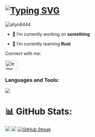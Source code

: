 <h1><a href="https://git.io/typing-svg"><img src="https://readme-typing-svg.demolab.com?font=Fira+Code&size=30&pause=1000&color=FFA726&width=450&height=60&lines=Hi+%F0%9F%91%8B%2C+I'm+Allyn!;Everyday+we+learn.;+Autodidact+%F0%9F%A7%91%F0%9F%8F%BB%E2%80%8D%F0%9F%92%BB;I+only+code+for+fun!+%F0%9F%92%BB" alt="Typing SVG" /></a></h1>

<p align="left"> <img src="https://komarev.com/ghpvc/?username=allyn8444&label=Profile%20views&color=0e75b6&style=flat" alt="allyn8444" /> </p>

- 🔭 I’m currently working on **something**

- 🌱 I’m currently learning **Rust**


<p align="left">Connect with me:</p>
<p align="left">
<a href="https://linkedin.com/in/ledesmaar" target="_blank"><img align="center" src="https://raw.githubusercontent.com/rahuldkjain/github-profile-readme-generator/master/src/images/icons/Social/linked-in-alt.svg" alt="ledesmaar" height="30" width="40" /></a>
</p>

<h3 align="left">Languages and Tools:</h3>

<p align="left">
  <a href="https://skillicons.dev">
    <img src="https://skillicons.dev/icons?i=git,github,html,css,js,react,nextjs,python,bootstrap,tailwind,rust" />
  </a>
</p>
<!-- <br/> -->


# 📊 GitHub Stats:
![](https://github-readme-stats.vercel.app/api?username=nylla8444&theme=great-gatsby&hide_border=true&include_all_commits=false&count_private=false)
![](https://github-readme-stats.vercel.app/api/top-langs/?username=nylla8444&theme=great-gatsby&hide_border=true&include_all_commits=false&count_private=false&layout=compact)
[![GitHub Streak](https://github-readme-streak-stats-five-snowy.vercel.app?user=nylla8444&theme=great-gatsby&mode=weekly&card_width=750)](https://git.io/streak-stats)
